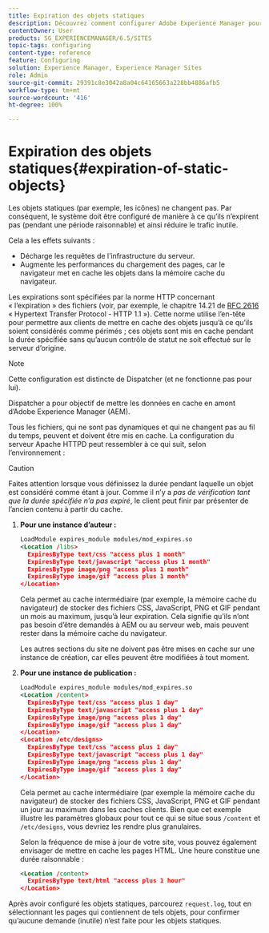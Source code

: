 ```yaml
---
title: Expiration des objets statiques
description: Découvrez comment configurer Adobe Experience Manager pour que les objets statiques n’expirent pas (pendant une durée raisonnable).
contentOwner: User
products: SG_EXPERIENCEMANAGER/6.5/SITES
topic-tags: configuring
content-type: reference
feature: Configuring
solution: Experience Manager, Experience Manager Sites
role: Admin
source-git-commit: 29391c8e3042a8a04c64165663a228bb4886afb5
workflow-type: tm+mt
source-wordcount: '416'
ht-degree: 100%

---
```


# Expiration des objets statiques{#expiration-of-static-objects}

Les objets statiques (par exemple, les icônes) ne changent pas. Par conséquent, le système doit être configuré de manière à ce qu’ils n’expirent pas (pendant une période raisonnable) et ainsi réduire le trafic inutile.

Cela a les effets suivants :

* Décharge les requêtes de l’infrastructure du serveur.
* Augmente les performances du chargement des pages, car le navigateur met en cache les objets dans la mémoire cache du navigateur.

Les expirations sont spécifiées par la norme HTTP concernant « l’expiration » des fichiers (voir, par exemple, le chapitre 14.21 de [RFC 2616](https://www.ietf.org/rfc/rfc2616.txt) « Hypertext Transfer Protocol - HTTP 1.1 »). Cette norme utilise l’en-tête pour permettre aux clients de mettre en cache des objets jusqu’à ce qu’ils soient considérés comme périmés ; ces objets sont mis en cache pendant la durée spécifiée sans qu’aucun contrôle de statut ne soit effectué sur le serveur d’origine.

>[!NOTE]
>
>Cette configuration est distincte de Dispatcher (et ne fonctionne pas pour lui).
>
>Dispatcher a pour objectif de mettre les données en cache en amont d’Adobe Experience Manager (AEM).

Tous les fichiers, qui ne sont pas dynamiques et qui ne changent pas au fil du temps, peuvent et doivent être mis en cache. La configuration du serveur Apache HTTPD peut ressembler à ce qui suit, selon l’environnement :

>[!CAUTION]
>
>Faites attention lorsque vous définissez la durée pendant laquelle un objet est considéré comme étant à jour. Comme il n’y a *pas de vérification tant que la durée spécifiée n’a pas expiré*, le client peut finir par présenter de l’ancien contenu à partir du cache.

1. **Pour une instance d’auteur :**

   ```xml
   LoadModule expires_module modules/mod_expires.so
   <Location /libs>
     ExpiresByType text/css "access plus 1 month"
     ExpiresByType text/javascript "access plus 1 month"
     ExpiresByType image/png "access plus 1 month"
     ExpiresByType image/gif "access plus 1 month"
   </Location>
   ```

   Cela permet au cache intermédiaire (par exemple, la mémoire cache du navigateur) de stocker des fichiers CSS, JavaScript, PNG et GIF pendant un mois au maximum, jusqu’à leur expiration. Cela signifie qu’ils n’ont pas besoin d’être demandés à AEM ou au serveur web, mais peuvent rester dans la mémoire cache du navigateur.

   Les autres sections du site ne doivent pas être mises en cache sur une instance de création, car elles peuvent être modifiées à tout moment.

1. **Pour une instance de publication :**

   ```xml
   LoadModule expires_module modules/mod_expires.so
   <Location /content>
     ExpiresByType text/css "access plus 1 day"
     ExpiresByType text/javascript "access plus 1 day"
     ExpiresByType image/png "access plus 1 day"
     ExpiresByType image/gif "access plus 1 day"
   </Location>
   <Location /etc/designs>
     ExpiresByType text/css "access plus 1 day"
     ExpiresByType text/javascript "access plus 1 day"
     ExpiresByType image/png "access plus 1 day"
     ExpiresByType image/gif "access plus 1 day"
   </Location>
   ```

   Cela permet au cache intermédiaire (par exemple la mémoire cache du navigateur) de stocker des fichiers CSS, JavaScript, PNG et GIF pendant un jour au maximum dans les caches clients. Bien que cet exemple illustre les paramètres globaux pour tout ce qui se situe sous `/content` et `/etc/designs`, vous devriez les rendre plus granulaires.

   Selon la fréquence de mise à jour de votre site, vous pouvez également envisager de mettre en cache les pages HTML. Une heure constitue une durée raisonnable :

   ```xml
   <Location /content>
     ExpiresByType text/html "access plus 1 hour"
   </Location>
   ```

Après avoir configuré les objets statiques, parcourez `request.log`, tout en sélectionnant les pages qui contiennent de tels objets, pour confirmer qu’aucune demande (inutile) n’est faite pour les objets statiques.
